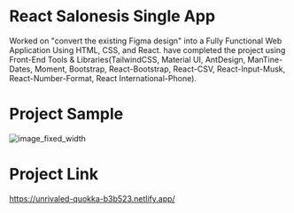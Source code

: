 # React Salonesis Single App
Worked on "convert the existing Figma design" into a Fully Functional Web Application Using HTML, CSS, and React. have completed the project using Front-End Tools & Libraries(TailwindCSS, Material UI, AntDesign, ManTine-Dates, Moment, Bootstrap, React-Bootstrap, React-CSV, React-Input-Musk, React-Number-Format, React International-Phone).
# Project Sample
![image_fixed_width](https://github.com/MahmoudHabib-Portfolio/React-Salonesis-App/assets/27707382/0fa5888f-488b-44e2-aac0-400ab578ac48)

# Project Link
https://unrivaled-quokka-b3b523.netlify.app/
